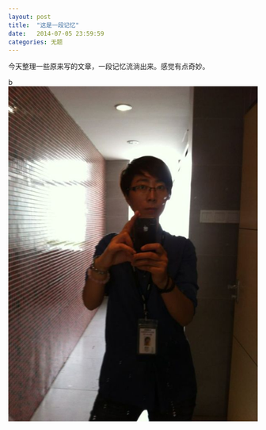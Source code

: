```yaml
---
layout: post
title:  "这是一段记忆"
date:   2014-07-05 23:59:59
categories: 无题
---
```


今天整理一些原来写的文章，一段记忆流淌出来。感觉有点奇妙。


b![](/image/2014-07-05-about-story/hehe.jpg)

